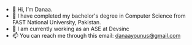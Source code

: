 - 👋 Hi, I’m Danaa.
- 🌱 I have completed my bachelor's degree in Computer Science from FAST National University, Pakistan.
- 💞️  I am currently working as an ASE at Devsinc
- 📫 You can reach me through this email: danaayounus@gmail.com

<!---
danaa03/danaa03 is a ✨ special ✨ repository because its `README.md` (this file) appears on your GitHub profile.
You can click the Preview link to take a look at your changes.
--->
